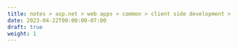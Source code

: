 ```yaml
---
title: notes > asp.net > web apps > common > client side development > grunt
date: 2023-04-22T00:00:00-07:00
draft: true
weight: 1
---
```

